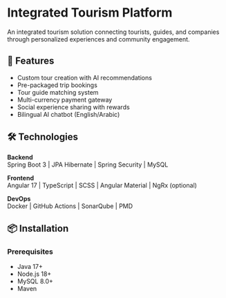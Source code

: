 # Integrated Tourism Platform

An integrated tourism solution connecting tourists, guides, and companies through personalized experiences and community engagement.

## 🚀 Features

- Custom tour creation with AI recommendations
- Pre-packaged trip bookings
- Tour guide matching system
- Multi-currency payment gateway
- Social experience sharing with rewards
- Bilingual AI chatbot (English/Arabic)

## 🛠 Technologies

**Backend**  
Spring Boot 3 | JPA Hibernate | Spring Security | MySQL

**Frontend**  
Angular 17 | TypeScript | SCSS | Angular Material | NgRx (optional)

**DevOps**  
Docker | GitHub Actions | SonarQube | PMD

## 📦 Installation

### Prerequisites

- Java 17+
- Node.js 18+
- MySQL 8.0+
- Maven
